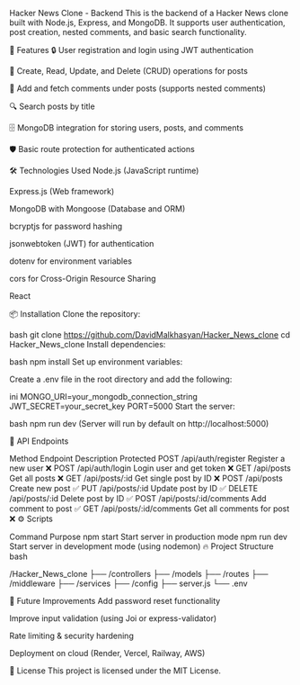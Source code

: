 Hacker News Clone - Backend
This is the backend of a Hacker News clone built with Node.js, Express, and MongoDB.
It supports user authentication, post creation, nested comments, and basic search functionality.

🚀 Features
🔒 User registration and login using JWT authentication

📝 Create, Read, Update, and Delete (CRUD) operations for posts

💬 Add and fetch comments under posts (supports nested comments)

🔍 Search posts by title

🗄️ MongoDB integration for storing users, posts, and comments

🛡️ Basic route protection for authenticated actions

🛠️ Technologies Used
Node.js (JavaScript runtime)

Express.js (Web framework)

MongoDB with Mongoose (Database and ORM)

bcryptjs for password hashing

jsonwebtoken (JWT) for authentication

dotenv for environment variables

cors for Cross-Origin Resource Sharing

React 

📦 Installation
Clone the repository:

bash
git clone https://github.com/DavidMalkhasyan/Hacker_News_clone
cd Hacker_News_clone
Install dependencies:

bash
npm install
Set up environment variables:

Create a .env file in the root directory and add the following:

ini
MONGO_URI=your_mongodb_connection_string
JWT_SECRET=your_secret_key
PORT=5000
Start the server:

bash
npm run dev
(Server will run by default on http://localhost:5000)

🧩 API Endpoints

Method	Endpoint	Description	Protected
POST	/api/auth/register	Register a new user	❌
POST	/api/auth/login	Login user and get token	❌
GET	/api/posts	Get all posts	❌
GET	/api/posts/:id	Get single post by ID	❌
POST	/api/posts	Create new post	✅
PUT	/api/posts/:id	Update post by ID	✅
DELETE	/api/posts/:id	Delete post by ID	✅
POST	/api/posts/:id/comments	Add comment to post	✅
GET	/api/posts/:id/comments	Get all comments for post	❌
⚙️ Scripts

Command	Purpose
npm start	Start server in production mode
npm run dev	Start server in development mode (using nodemon)
🔥 Project Structure
bash


/Hacker_News_clone
 ├── /controllers
 ├── /models
 ├── /routes
 ├── /middleware
 ├── /services
 ├── /config
 ├── server.js
 └── .env
 
🌟 Future Improvements
Add password reset functionality

Improve input validation (using Joi or express-validator)

Rate limiting & security hardening

Deployment on cloud (Render, Vercel, Railway, AWS)

📜 License
This project is licensed under the MIT License.
